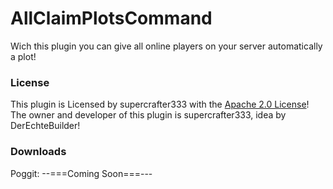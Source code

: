 # AllClaimPlotsCommand
Wich this plugin you can give all online players on your server automatically a plot!

### License
This plugin is Licensed by supercrafter333 with the [Apache 2.0 License](/LICENSE)! The owner and developer of this plugin is supercrafter333, idea by DerEchteBuilder!

### Downloads
Poggit: --===Coming Soon===---

